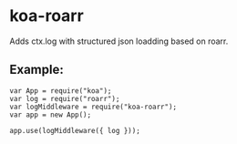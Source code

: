 # koa-roarr

Adds ctx.log with structured json loadding based on roarr.

## Example:

```
var App = require("koa");
var log = require("roarr");
var logMiddleware = require("koa-roarr");
var app = new App();

app.use(logMiddleware({ log }));
```
